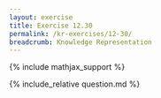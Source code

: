 ```yaml
---
layout: exercise
title: Exercise 12.30
permalink: /kr-exercises/12-30/
breadcrumb: Knowledge Representation
---
```


{% include mathjax_support %}

<div><i class="arrow-up loader" data-chapter="kr-exercises" data-exercise="ex_30" data-rating="0"></i></div>
{% include_relative question.md %}
